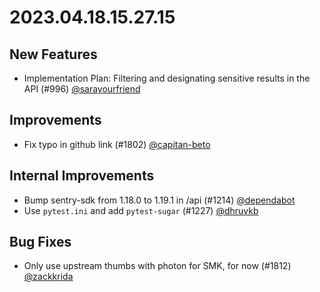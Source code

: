 # 2023.04.18.15.27.15

## New Features

- Implementation Plan: Filtering and designating sensitive results in the API
  (#996) [@sarayourfriend](https://github.com/sarayourfriend)

## Improvements

- Fix typo in github link (#1802)
  [@capitan-beto](https://github.com/capitan-beto)

## Internal Improvements

- Bump sentry-sdk from 1.18.0 to 1.19.1 in /api (#1214)
  [@dependabot](https://github.com/dependabot)
- Use `pytest.ini` and add `pytest-sugar` (#1227)
  [@dhruvkb](https://github.com/dhruvkb)

## Bug Fixes

- Only use upstream thumbs with photon for SMK, for now (#1812)
  [@zackkrida](https://github.com/zackkrida)

